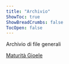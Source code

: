 ```yaml
---
title: "Archivio"
ShowToc: true
ShowBreadCrumbs: false
TocOpen: false
---
```


Archivio di file generali

<a href="/Esame di Stato Gioele Alì.zip" download>Maturità Gioele</a>

